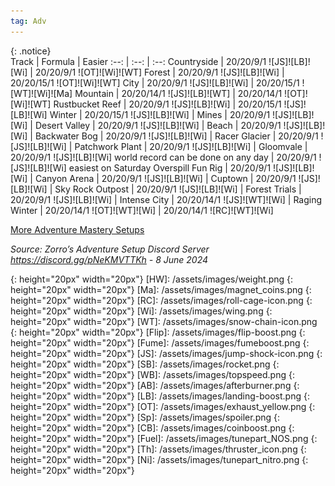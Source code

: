 ```yaml
---
tag: Adv
---
```

{: .notice}  
Track | Formula | Easier
:--: | :--: | :--:
Countryside | 20/20/9/1 ![JS]![LB]![Wi] | 20/20/9/1 ![OT]![Wi]![WT]
Forest | 20/20/9/1 ![JS]![LB]![Wi] | 20/20/15/1 ![OT]![Wi]![WT]
City | 20/20/9/1 ![JS]![LB]![Wi] | 20/20/15/1 ![WT]![Wi]![Ma]
Mountain | 20/20/14/1 ![JS]![LB]![WT] | 20/20/14/1 ![OT]![Wi]![WT]
Rustbucket Reef | 20/20/9/1 ![JS]![LB]![Wi] | 20/20/15/1 ![JS]![LB]![Wi]
Winter | 20/20/15/1 ![JS]![LB]![Wi] | 
Mines | 20/20/9/1 ![JS]![LB]![Wi] | 
Desert Valley | 20/20/9/1 ![JS]![LB]![Wi] | 
Beach | 20/20/9/1 ![JS]![LB]![Wi] | 
Backwater Bog | 20/20/9/1 ![JS]![LB]![Wi] | 
Racer Glacier | 20/20/9/1 ![JS]![LB]![Wi] | 
Patchwork Plant | 20/20/9/1 ![JS]![LB]![Wi] | 
Gloomvale | 20/20/9/1 ![JS]![LB]![Wi] world record can be done on any day | 20/20/9/1 ![JS]![LB]![Wi] easiest on Saturday
Overspill Fun Rig | 20/20/9/1 ![JS]![LB]![Wi] | 
Canyon Arena | 20/20/9/1 ![JS]![LB]![Wi] | 
Cuptown | 20/20/9/1 ![JS]![LB]![Wi] | 
Sky Rock Outpost | 20/20/9/1 ![JS]![LB]![Wi] | 
Forest Trials | 20/20/9/1 ![JS]![LB]![Wi] | 
Intense City | 20/20/14/1 ![JS]![WT]![Wi] | 
Raging Winter | 20/20/14/1 ![OT]![WT]![Wi] | 20/20/14/1 ![RC]![WT]![Wi]
  
[More Adventure Mastery Setups](/info/#adventures)
  
*Source: Zorro’s Adventure Setup Discord Server https://discord.gg/pNeKMVTTKh - 8 June 2024*

[AC]: /assets/images/aircontrol.png
{: height="20px" width="20px"}
[HW]: /assets/images/weight.png
{: height="20px" width="20px"}
[Ma]: /assets/images/magnet_coins.png
{: height="20px" width="20px"}
[RC]: /assets/images/roll-cage-icon.png
{: height="20px" width="20px"}
[Wi]: /assets/images/wing.png
{: height="20px" width="20px"}
[WT]: /assets/images/snow-chain-icon.png
{: height="20px" width="20px"}
[Flip]: /assets/images/flip-boost.png
{: height="20px" width="20px"}
[Fume]: /assets/images/fumeboost.png
{: height="20px" width="20px"}
[JS]: /assets/images/jump-shock-icon.png
{: height="20px" width="20px"}
[SB]: /assets/images/rocket.png
{: height="20px" width="20px"}
[WB]: /assets/images/topspeed.png
{: height="20px" width="20px"}
[AB]: /assets/images/afterburner.png
{: height="20px" width="20px"}
[LB]: /assets/images/landing-boost.png
{: height="20px" width="20px"}
[OT]: /assets/images/exhaust_yellow.png
{: height="20px" width="20px"}
[Sp]: /assets/images/spoiler.png
{: height="20px" width="20px"}
[CB]: /assets/images/coinboost.png
{: height="20px" width="20px"}
[Fuel]: /assets/images/tunepart_NOS.png
{: height="20px" width="20px"}
[Th]: /assets/images/thruster_icon.png
{: height="20px" width="20px"}
[Ni]: /assets/images/tunepart_nitro.png
{: height="20px" width="20px"}

